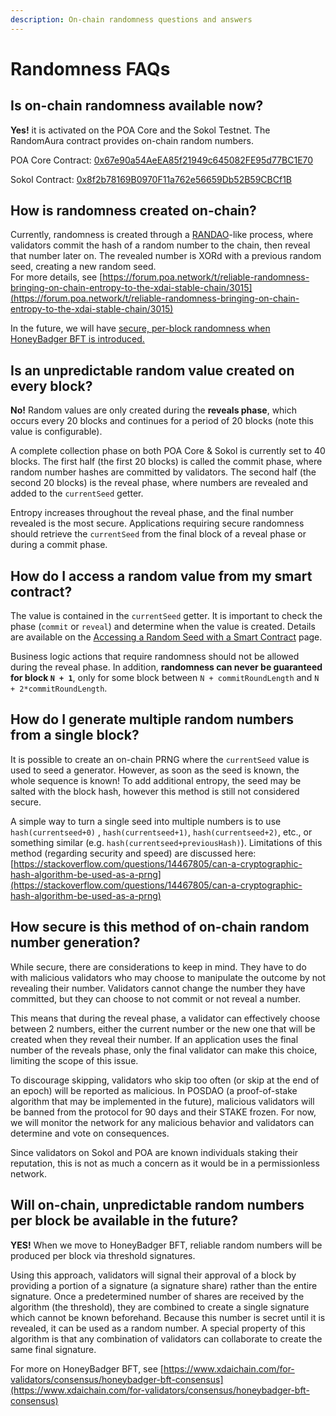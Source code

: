```yaml
---
description: On-chain randomness questions and answers
---
```


# Randomness FAQs

## Is on-chain randomness available now?

**Yes!** it is activated on the POA Core and the Sokol Testnet. The RandomAura contract provides on-chain random numbers.

POA Core Contract: [0x67e90a54AeEA85f21949c645082FE95d77BC1E70](https://blockscout.com/poa/core/address/0x67e90a54AeEA85f21949c645082FE95d77BC1E70)

Sokol Contract: [0x8f2b78169B0970F11a762e56659Db52B59CBCf1B](https://blockscout.com/poa/sokol/address/0x8f2b78169B0970F11a762e56659Db52B59CBCf1B/transactions)

## How is randomness created on-chain?

Currently, randomness is created through a [RANDAO](https://github.com/randao/randao)-like process, where validators commit the hash of a random number to the chain, then reveal that number later on. The revealed number is XORd with a previous random seed, creating a new random seed.  \
For more details, see [https://forum.poa.network/t/reliable-randomness-bringing-on-chain-entropy-to-the-xdai-stable-chain/3015](https://forum.poa.network/t/reliable-randomness-bringing-on-chain-entropy-to-the-xdai-stable-chain/3015)

In the future, we will have [secure, per-block randomness when HoneyBadger BFT is introduced.](randomness-faqs.md#will-on-chain-unpredictable-random-numbers-per-block-be-available-in-the-future)

## Is an unpredictable random value created on every block?

**No!** Random values are only created during the **reveals phase**, which occurs every 20 blocks and continues for a period of 20 blocks (note this value is configurable).&#x20;

A complete collection phase on both POA Core & Sokol is currently set to 40 blocks. The first half (the first 20 blocks) is called the commit phase, where random number hashes are committed by validators. The second half (the second 20 blocks) is the reveal phase, where numbers are revealed and added to the `currentSeed` getter.

Entropy increases throughout the reveal phase, and the final number revealed is the most secure. Applications requiring secure randomness should retrieve the `currentSeed` from the final block of a reveal phase or during a commit phase.

## How do I access a random value from my smart contract?

The value is contained in the `currentSeed` getter.  It is important to check the phase (`commit` or `reveal`) and determine when the value is created. Details are available on the [Accessing a Random Seed with a Smart Contract](accessing-a-random-seed-with-a-smart-contract.md) page.

Business logic actions that require randomness should not be allowed during the reveal phase.  In addition, **randomness can never be guaranteed for block `N + 1`**, only for some block between `N + commitRoundLength` and `N + 2*commitRoundLength`.

## How do I generate multiple random numbers from a single block?

It is possible to create an on-chain PRNG where the `currentSeed` value is used to seed a generator. However, as soon as the seed is known, the whole sequence is known! To add additional entropy, the seed may be salted with the block hash, however this method is still not considered secure.

&#x20;A simple way to turn a single seed into multiple numbers is to use  `hash(currentseed+0)` , `hash(currentseed+1)`, `hash(currentseed+2)`, etc., or something similar (e.g. `hash(currentseed+previousHash)`). Limitations of this method (regarding security and speed) are discussed here: [https://stackoverflow.com/questions/14467805/can-a-cryptographic-hash-algorithm-be-used-as-a-prng](https://stackoverflow.com/questions/14467805/can-a-cryptographic-hash-algorithm-be-used-as-a-prng)

## How secure is this method of on-chain random number generation?

While secure, there are considerations to keep in mind. They have to do with malicious validators who may choose to manipulate the outcome by not revealing their number. Validators cannot change the number they have committed, but they can choose to not commit or not reveal a number.

This means that during the reveal phase, a validator can effectively choose between 2 numbers, either the current number or the new one that will be created when they reveal their number. If an application uses the final number of the reveals phase, only the final validator can make this choice, limiting the scope of this issue.

To discourage skipping, validators who skip too often (or skip at the end of an epoch) will be reported as malicious. In POSDAO (a proof-of-stake algorithm that may be implemented in the future), malicious validators will be banned from the protocol for 90 days and their STAKE frozen. For now, we will monitor the network for any malicious behavior and validators can determine and vote on consequences.

Since validators on Sokol and POA are known individuals staking their reputation, this is not as much a concern as it would be in a permissionless network.  &#x20;

## Will on-chain, unpredictable random numbers per block be available in the future?

**YES!** When we move to HoneyBadger BFT, reliable random numbers will be produced per block via threshold signatures.&#x20;

Using this approach, validators will signal their approval of a block by providing a portion of a signature (a signature share) rather than the entire signature. Once a predetermined number of shares are received by the algorithm (the threshold), they are combined to create a single signature which cannot be known beforehand. Because this number is secret until it is revealed, it can be used as a random number. A special property of this algorithm is that any combination of validators can collaborate to create the same final signature.

For more on HoneyBadger BFT, see [https://www.xdaichain.com/for-validators/consensus/honeybadger-bft-consensus](https://www.xdaichain.com/for-validators/consensus/honeybadger-bft-consensus)



